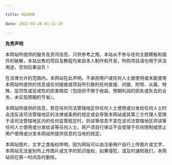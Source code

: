 ```yaml
---

title: README

date: 2022-03-26 01:11:39

---
```


**免责声明**

本网站所提供的服务及资讯信息，只供参考之用，本站从不参与任何主题模板和插件的破解，本站出售的项目及教程均来自本人制作和开发，所购项目请勿用于非法用途，否则后果自负！

在法律允许的范围内，本网站在此声明，不承担用户或任何人士就使用或未能使用本网站所提供的信息或任何链接或项目所引致的任何直接、间接、附带、从属、特殊、惩罚性或惩戒性的损害赔偿（包括但不限于收益、预期利润的损失或失去的业务、未实现预期的节省）。

本网站所提供的信息，若在任何司法管辖地区供任何人士使用或分发给任何人士时会违反该司法管辖地区的法律或条例的规定或会导致本网站或其第三方代理人受限于该司法管辖地区内的任何监管规定时，则该等信息不宜在该司法管辖地区供该等任何人士使用或分发给该等任何人士。用户须自行保证不会受限于任何限制或禁止用户使用或分发本网站所提供信息的当地的规定。

本网站图片，文字之类版权申明，因为网站可以由注册用户自行上传图片或文字，本网站无法鉴别所上传图片或文字的知识版权，如果侵犯，请及时通知我们，本网站将在第一时间及时删除。
